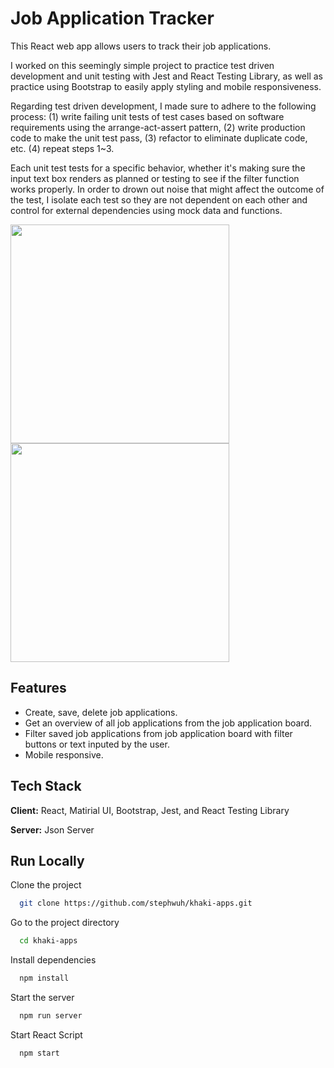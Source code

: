 
# Job Application Tracker

This React web app allows users to track their job applications.

I worked on this seemingly simple project to practice test driven development and unit testing with Jest 
and React Testing Library, as well as practice using Bootstrap to easily apply styling and mobile responsiveness.

Regarding test driven development, I made sure to adhere to the following process: 
(1) write failing unit tests of test cases based on software requirements
using the arrange-act-assert pattern, (2) write production code to make the unit test pass, (3) refactor to eliminate duplicate code, etc. (4) repeat steps 1~3.

Each unit test tests for a specific behavior, whether it's making sure the input 
text box renders as planned or testing to see if the filter function works properly. In order to drown 
out noise that might affect the outcome of the test, I isolate each test so they are 
not dependent on each other and control for external dependencies using mock data and 
functions. 

<span>
  <img src="https://user-images.githubusercontent.com/56822167/139295289-a4f8fc92-cb66-4599-a134-15f450b12cff.PNG" width="350"/>
  <img src="https://user-images.githubusercontent.com/56822167/139340499-52dc8eac-8c21-42f9-9dcb-db5e7a44f77f.PNG" width="350"/>
</span>


## Features

- Create, save, delete job applications.
- Get an overview of all job applications from the job application board. 
- Filter saved job applications from job application board with filter buttons or text inputed by the user.
- Mobile responsive.


## Tech Stack

**Client:** React, Matirial UI, Bootstrap, Jest, and React Testing Library

**Server:** Json Server


## Run Locally

Clone the project

```bash
  git clone https://github.com/stephwuh/khaki-apps.git
```

Go to the project directory

```bash
  cd khaki-apps
```

Install dependencies

```bash
  npm install
```

Start the server

```bash
  npm run server
```

Start React Script

```bash
  npm start
```

